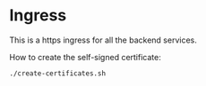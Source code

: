 # Ingress

This is a https ingress for all the backend services.

How to create the self-signed certificate:

```sh
./create-certificates.sh
```
